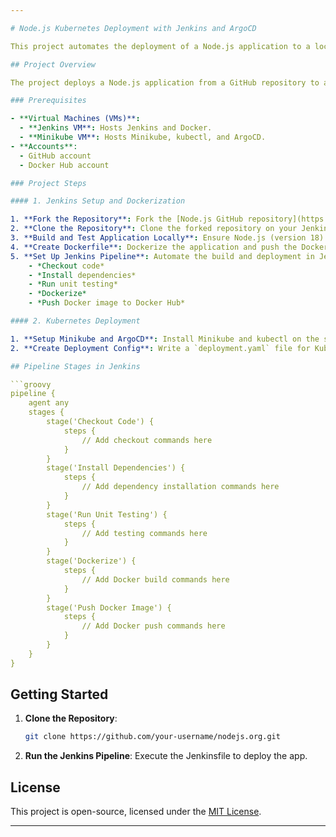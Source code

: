 ```yaml
---

# Node.js Kubernetes Deployment with Jenkins and ArgoCD

This project automates the deployment of a Node.js application to a local Kubernetes cluster using a CI/CD pipeline with Jenkins, Docker, and ArgoCD.

## Project Overview

The project deploys a Node.js application from a GitHub repository to a Kubernetes cluster running on Minikube. Using ArgoCD for continuous delivery, we automate the entire process with a Jenkins pipeline to streamline the build, test, and deployment phases.

### Prerequisites

- **Virtual Machines (VMs)**:
  - **Jenkins VM**: Hosts Jenkins and Docker.
  - **Minikube VM**: Hosts Minikube, kubectl, and ArgoCD.
- **Accounts**:
  - GitHub account
  - Docker Hub account

### Project Steps

#### 1. Jenkins Setup and Dockerization

1. **Fork the Repository**: Fork the [Node.js GitHub repository](https://github.com/nodejs/nodejs.org.git) to your GitHub account.
2. **Clone the Repository**: Clone the forked repository on your Jenkins VM.
3. **Build and Test Application Locally**: Ensure Node.js (version 18) is installed, and run unit tests.
4. **Create Dockerfile**: Dockerize the application and push the Dockerfile to your GitHub repository.
5. **Set Up Jenkins Pipeline**: Automate the build and deployment in Jenkins. The pipeline stages include:
    - *Checkout code*
    - *Install dependencies*
    - *Run unit testing*
    - *Dockerize*
    - *Push Docker image to Docker Hub*

#### 2. Kubernetes Deployment

1. **Setup Minikube and ArgoCD**: Install Minikube and kubectl on the second VM and set up ArgoCD for automated deployments.
2. **Create Deployment Config**: Write a `deployment.yaml` file for Kubernetes configuration and push it to the GitHub repository.

## Pipeline Stages in Jenkins

```groovy
pipeline {
    agent any
    stages {
        stage('Checkout Code') {
            steps {
                // Add checkout commands here
            }
        }
        stage('Install Dependencies') {
            steps {
                // Add dependency installation commands here
            }
        }
        stage('Run Unit Testing') {
            steps {
                // Add testing commands here
            }
        }
        stage('Dockerize') {
            steps {
                // Add Docker build commands here
            }
        }
        stage('Push Docker Image') {
            steps {
                // Add Docker push commands here
            }
        }
    }
}
```

## Getting Started

1. **Clone the Repository**:
   ```bash
   git clone https://github.com/your-username/nodejs.org.git
   ```
2. **Run the Jenkins Pipeline**: Execute the Jenkinsfile to deploy the app.

## License

This project is open-source, licensed under the [MIT License](LICENSE).

---
```

